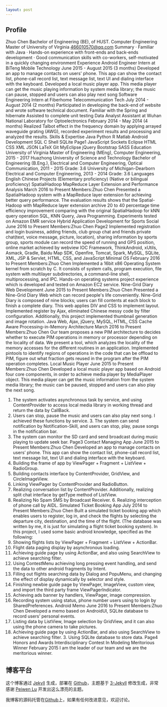 ```yaml
---
layout: post
---
```


## Profile

Zhuo Chen
Bachelor of Engineering (BE), of HUST. Computer Engineering Master of University of Virginia
466010570@qq.com
Summary
· Familiar with Java
· Hands-on experience with front-ends and back-ends development
· Good communication skills with co-workers, self-motivated in a quickly changing environment
Experience
Android Engineer Intern at BiTeng Mobile Technology
June 2015 - August 2015 (3 months)
Developed an app to manage contacts on users' phone. This app can show the contact list, phone-call record
list, text message list, text UI and dialing interface with the keyboard.
Developed a local music player app. This media player can get the music playing information by system
media library; the music can pause, stopped and users can also play next song
Software Engineering Intern at Fiberhome Telecommunication Tech
July 2014 - August 2014 (2 months)
Participated in developing the back-end of website and wrote software technical document. Familiar with the
Spring and hibernate
Assisted to complete unit testing
Data Analyst Assistant at Wuhan National Laboratory for Optoelectronics
February 2014 - May 2014 (4 months)
Realized Talbot effect in the frequency domain by applying arrayed waveguide grating (AWG), recorded
experiment results and processing and analyzed the results.
Skills & Expertise
Java
Python
R
Matlab
Android Development SQL
C
Shell
SQLite
   Page1
JavaScript Sockets Eclipse HTML CSS
XML JSON LaTeX Git MyEclipse jQuery Bootstrap SASS
Education
University of Virginia
Master of Engineering (MEng), Computer Engineering, 2015 - 2017
Huazhong University of Science and Technology
Bachelor of Engineering (B.Eng.), Electrical and Computer Engineering, Optical Communication, 2011 - 2015 Grade: 3.6
University of Michigan-Dearborn
Electrical and Computer Engineering, 2013 - 2014
 Grade: 3.6
Languages
English Chinese
Projects
(Elementary proficiency) (Native or bilingual proficiency)
  SpatialHadoop MapReduce Layer Extension and Performance Analysis
March 2016 to Present Members:Zhuo Chen
Presented a SpatialHadoop system with a MapReduce layer extension for achieving better query performance. The evaluation results shows that the Spatial-Hadoop with MapReduce layer extension archive 20 to 40 percentage time efficiency improvement comparing with the original SpatialHadoop for kNN query operation
SQL, KNN Query, Java Programming. Experiments tested on Amazon EMR service
Hybrid Application Development for Sports Social
June 2016 to Present Members:Zhuo Chen
Page2
Implemented registration and login business, adding friends, club group chat and friends private chat(text, voice message, picture, location), sharing information by sports group, sports module can record the speed of running and GPS position, online market achieved by webview
IOC Framework, ThinkAndroid, xUtils, Asmack, Gradle, Baidu Map SDK, Openfire, Tomcat, Spark, MySQL, SQLite, XML, JSP \& Servlet, HTML, CSS, and JavaScript
Minimal OS
February 2016 to Present Members:Zhuo Chen
Implemented a 16bit x86 Operating System kernel from scratch by C. It consists of system calls, program execution, file system with multilayer subdirectories, a command-line shell, multiprocessing, and IPC.
Hands-on operating systems project experience which is developed and tested on Amazon EC2 service.
Nine-Grid Diary Web Development
June 2015 to Present Members:Zhuo Chen
Presented a Nine-Grid Diary Web which can record people's life conveniently. Nine-Grid Diary is composed of nine blocks; users can fill contents at each block to finish a complete diary. This web applies DIV
and CSS to implement layout. Implemented register by Ajax, eliminated Chinese messy code by filter configuration. Additionally, this project implemented thumbnail generation and image rotation.
Java Web, Ajax, jQuery, MySQL, HTML, CSS
Cache Aware Processing-in-Memory Architecture
March 2016 to Present Members:Zhuo Chen
Our team proposes a new PIM architecture to decides whether to execute PIM operations in memory or processor depending on the locality of data. We present a tool, which analyzes the locality of the memory accesses for the different routines in an application.
Implemented pintools to identify regions of operations in the code that can be offload to PIM, figure out what fraction gets reused in the program after the PIM operation completes.
Local Music Player
June 2015 to Present Members:Zhuo Chen
Developed a local music player app based on Android four core components, in order to achieve media player by MediaPlayer object. This media player can get the music information from the system media library; the music can be paused, stopped and users can also play the next song.
1. The system activates asynchronous task by service, and using ContentProvider to access local media library in working thread and return the data by CallBack.
2. Users can stop, pause the music and users can also play next song. I achieved these functions by service. 3. The system can send notification by Notification-Skill, and users can stop, play, pause songs in the
notification bar.
4. The system can monitor the SD card and send broadcast during music playing to update seek bar.
Page3
Contact Managing App
June 2015 to Present Members:Zhuo Chen
Developed an app to manage contacts on users’ phone. This app can show the contact list, phone-call record list, text message list, text UI and dialing interface with the keyboard.
1. Building the frame of app by ViewPager + Fragment + ListView + RadioGroup.
2. Building contacts interface by ContentProvider, GridView, and CircleImageView.
3. Linking ViewPager by ContentProvider and RadioButton.
4. Realizing conversation list by ContentProvider. Additionally, realizing split chat interface by getType
method of ListView.
5. Realizing No Spam SMS by Broadcast Receiver. 6. Realizing interception of phone call by AIDL.
Simulated Ticket Booking App
July 2014 to Present Members:Zhuo Chen
Built a simulated ticket booking app which enables users to register, log in, and check the flights by selecting the departure city, destination, and the time of the flight. (The database was written by me, it is just for simulating a flight ticket booking system). In this project, I used some basic android knowledge, specified as the following:
1. Showing flights lists by ViewPager + Fragment + ListView + ActionBar.
2. Flight data paging display by asynchronous loading.
3. Achieving guide page by using ActionBar, and also using SearchView to achieve searching filter.
4. Using ContestMenu achieving long pressing event handling, and send the data to other android fragments
by Intent.
5. Filling out flights searching data by Dialog and PopuMenu, and changing the effect of display dynamically
by selector and style.
6. Finishing newbie guide page by ViewPager, ImageView, custom view, and import the third party frame
ViewPagerIndicator.
7. Achieving ads banner by handlers, ViewPager, image compression.
8. Recording system using status, phone number users using to login by SharedPreferences.
Android Memo
June 2016 to Present Members:Zhuo Chen
Developed a memo based on AndroidUI, SQLite database to record users’ personal events.
1. Listing data by ListView, Image selection by GridView, and it can also using the phone camera to take
pictures.
2. Achieving guide page by using ActionBar, and also using SearchView to achieve searching filter. 3. Using SQLite database to store data.
 Page4
Honors and Awards
Interdisciplinary Contest In Modeling Meritorious Winner
February 2015
I am the leader of our team and we are the meritorious winner.


## 博客平台

这个博客通过 [Jekyll](http://jekyllrb.com/) 生成，部署在 [Github](https://pages.github.com)，主题基于 [3-Jekyll](https://github.com/P233/3-Jekyll) 修改生成，非常感谢 [Peiwen Lu](https://github.com/P233) 开发出这么漂亮的主题。

我博客的源码托管在[Github](https://github.com/zhuochenhust/zhuochenhust.github.io)上，如果有任何改进意见，欢迎讨论。
